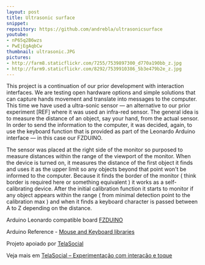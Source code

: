 ```yaml
---
layout: post
title: Ultrasonic surface
snippet:
repository: https://github.com/andrebla/ultrasonicsurface
youtube: 
- nP65q2B6wzs
- PwEjEgAqbCw
thumbnail: ultrasonic.JPG
pictures: 
- http://farm8.staticflickr.com/7255/7539897300_d770a190bb_z.jpg
- http://farm9.staticflickr.com/8292/7539910386_5b3e479b2e_z.jpg
---
```


This project is a continuation of our prior development with
interaction interfaces. We are testing open hardware options and
simple solutions that can capture hands movement and translate into
messages to the computer. This time we have used a ultra-sonic sensor
— an alternative to our prior experiment [REF] where it was used an
infra-red sensor. The general idea is to measure the distance of an
object, say your hand, from the actual sensor. In order to send the
information to the computer, it was decided, again, to use the
keyboard function that is provided as part of the Leonardo Arduino
interface — in this case our FZDUINO.

The sensor was placed at the right side of the monitor so purposed to
measure distances within the range of the viewport of the monitor.
When the device is turned on, it measures the distance of the first
object it finds and uses it as the upper limit so any objects beyond
that point won't be informed to the computer. Because it finds the
border of the monitor ( think border is required here or something
equivalent ) it works as a self-calibrating device. After the initial
calibration function it starts to monitor if any object appears within
the range ( from minimal detection point to the calibration max ) and
when it finds a keyboard character is passed between A to Z depending
on the distance.

Arduino Leonardo compatible board [FZDUINO](http://fiozera.com.br/2012/01/01/fzduino.html)


Arduino Reference - [Mouse and Keyboard libraries](http://arduino.cc/en/Reference/MouseKeyboard)


Projeto apoiado por [TelaSocial](http://telasocial.com/)


Veja mais em [TelaSocial – Experimentação com interação e toque](http://blog.telasocial.com/experimentacao-com-interacao-e-toque)